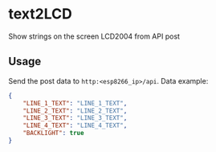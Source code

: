 # text2LCD
Show strings on the screen LCD2004 from API post

## Usage
Send the post data to `http:<esp8266_ip>/api`. 
Data example:
```json
{
    "LINE_1_TEXT": "LINE_1_TEXT",
    "LINE_2_TEXT": "LINE_2_TEXT",
    "LINE_3_TEXT": "LINE_3_TEXT",
    "LINE_4_TEXT": "LINE_4_TEXT",
    "BACKLIGHT": true
}
```